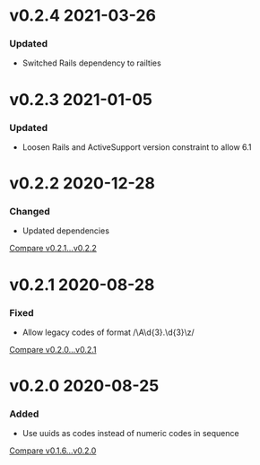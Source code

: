 # v0.2.4 2021-03-26

### Updated

- Switched Rails dependency to railties

# v0.2.3 2021-01-05

### Updated

- Loosen Rails and ActiveSupport version constraint to allow 6.1

# v0.2.2 2020-12-28

### Changed

- Updated dependencies

[Compare v0.2.1...v0.2.2](https://github.com/nxt-insurance/nxt_error_registry/compare/v0.2.1...v0.2.2)

# v0.2.1 2020-08-28

### Fixed

- Allow legacy codes of format /\A\d{3}\.\d{3}\z/

[Compare v0.2.0...v0.2.1](https://github.com/nxt-insurance/nxt_error_registry/compare/v0.2.0...v0.2.1)

# v0.2.0 2020-08-25

### Added

- Use uuids as codes instead of numeric codes in sequence

[Compare v0.1.6...v0.2.0](https://github.com/nxt-insurance/nxt_error_registry/compare/v0.1.6...v0.2.0)
